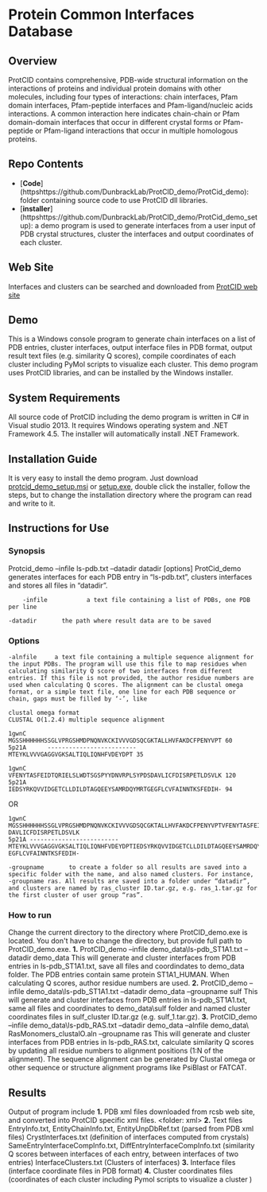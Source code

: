 # Protein Common Interfaces Database

## Overview
ProtCID contains comprehensive, PDB-wide structural information on the interactions of proteins and individual protein domains with other molecules, including four types of interactions: chain interfaces, Pfam domain interfaces, Pfam-peptide interfaces and Pfam-ligand/nucleic acids interactions. A common interaction here indicates chain-chain or Pfam domain-domain interfaces that occur in different crystal forms or Pfam-peptide or Pfam-ligand interactions that occur in multiple homologous proteins.


## Repo Contents
-	[**Code**] (httpshttps://github.com/DunbrackLab/ProtCID_demo/ProtCid_demo): folder containing source code to use ProtCID dll libraries.
-	[**installer**]  (httpshttps://github.com/DunbrackLab/ProtCID_demo/ProtCid_demo_setup): a demo program is used to generate interfaces from a user input of PDB crystal structures, cluster the interfaces and output coordinates of each cluster. 

## Web Site
Interfaces and clusters can be searched and downloaded from [ProtCID web site](http://dunbrack2.fccc.edu/protcid)

## Demo
This is a Windows console program to generate chain interfaces on a list of PDB entries, cluster interfaces, output interface files in PDB format, output result text files (e.g. similarity Q scores), compile coordinates of each cluster including PyMol scripts to visualize each cluster. 
This demo program uses ProtCID libraries, and can be installed by the Windows installer.    

## System Requirements
All source code of ProtCID including the demo program is written in C# in Visual studio 2013. It requires Windows operating system and .NET Framework 4.5. The installer will automatically install .NET Framework. 

## Installation Guide
It is very easy to install the demo program. Just download [protcid_demo_setup.msi](https://github.com/DunbrackLab/ProtCID_demo/ProtCid_demo_setup) 
or [setup.exe](https://github.com/DunbrackLab/ProtCID_demo/ProtCid_demo_setup), double click the installer, follow the steps, but to change the installation directory where the program can read and write to it.  

## Instructions for Use

### Synopsis
Protcid_demo –infile ls-pdb.txt –datadir datadir [options]
ProtCid_demo generates interfaces for each PDB entry in “ls-pdb.txt”, clusters interfaces and stores all files in “datadir”. 
```
    -infile           a text file containing a list of PDBs, one PDB per line 
```    
    -datadir       the path where result data are to be saved

### Options
    -alnfile     a text file containing a multiple sequence alignment for the input PDBs. The program will use this file to map residues when calculating similarity Q score of two interfaces from different entries. If this file is not provided, the author residue numbers are used when calculating Q scores. The alignment can be clustal omega format, or a simple text file, one line for each PDB sequence or chain, gaps must be filled by ‘-’, like 
    
```
clustal omega format
CLUSTAL O(1.2.4) multiple sequence alignment
        
1gwnC      MGSSHHHHHHSSGLVPRGSHMDPNQNVKCKIVVVGDSQCGKTALLHVFAKDCFPENYVPT	60
5p21A      -------------------------MTEYKLVVVGAGGVGKSALTIQLIQNHFVDEYDPT	35                                                                                  

1gwnC      VFENYTASFEIDTQRIELSLWDTSGSPYYDNVRPLSYPDSDAVLICFDISRPETLDSVLK	120
5p21A      IEDSYRKQVVIDGETCLLDILDTAGQEEYSAMRDQYMRTGEGFLCVFAINNTKSFEDIH-	94        
```         
OR        
```
1gwnC MGSSHHHHHHSSGLVPRGSHMDPNQNVKCKIVVVGDSQCGKTALLHVFAKDCFPENYVPTVFENYTASFEIDTQRIELSLWDTSGSPYYDNVRPLSYPDS DAVLICFDISRPETLDSVLK
5p21A -------------------------MTEYKLVVVGAGGVGKSALTIQLIQNHFVDEYDPTIEDSYRKQVVIDGETCLLDILDTAGQEEYSAMRDQYMRTG EGFLCVFAINNTKSFEDIH- 
```

    -groupname       to create a folder so all results are saved into a specific folder with the name, and also named clusters. For instance, -groupname ras. All results are saved into a folder under “datadir”, and clusters are named by ras_cluster ID.tar.gz, e.g. ras_1.tar.gz for the first cluster of user group “ras”. 

### How to run 
Change the current directory to the directory where ProtCID_demo.exe is located. You don't have to change the directory, but provide full path to ProtCID_demo.exe. 
**1.**	ProtCID_demo –infile demo_data\ls-pdb_ST1A1.txt –datadir demo_data 
This will generate and cluster interfaces from PDB entries in ls-pdb_ST1A1.txt, save all files and coordindates to demo_data folder. The PDB entries contain same protein ST1A1_HUMAN. When calculating Q scores, author residue numbers are used. 
**2.**	ProtCID_demo –infile demo_data\ls-pdb_ST1A1.txt –datadir demo_data –groupname sulf
This will generate and cluster interfaces from PDB entries in ls-pdb_ST1A1.txt, same all files and coordinates to demo_data\sulf folder and named cluster coordinates files in sulf_cluster ID.tar.gz (e.g. sulf_1.tar.gz).
**3.**	ProtCID_demo –infile demo_data\ls-pdb_RAS.txt –datadir demo_data –alnfile demo_data\ RasMonomers_clustalO.aln –groupname ras
This will generate and cluster interfaces from PDB entries in ls-pdb_RAS.txt, calculate similarity Q scores by updating all residue numbers to alignment positions (1:N of the alignment). The sequence alignment can be generated by Clustal omega or  other sequence or structure alignment programs like PsiBlast or FATCAT. 

## Results
Output of program include
**1.**	PDB xml files downloaded from rcsb web site, and converted into ProtCID specific xml files. <folder: xml>
**2.**	Text files
EntryInfo.txt, EntityChainInfo.txt, EntityUnpDbRef.txt (parsed from PDB xml files)
CrystInterfaces.txt (definition of interfaces computed from crystals)
SameEntryInterfaceCompInfo.txt, DiffEntryInterfaceCompInfo.txt (similarity Q scores between interfaces of each entry, between interfaces of two entries)
InterfaceClusters.txt (Clusters of interfaces)
**3.**	Interface files (interface coordinate files in PDB format)
**4.**	Cluster coordinates files  (coordinates of each cluster including Pymol scripts to visualize a cluster )



